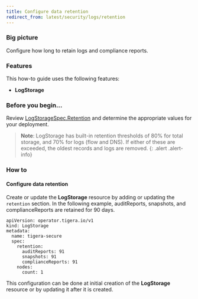 ```yaml
---
title: Configure data retention
redirect_from: latest/security/logs/retention
---
```


### Big picture

Configure how long to retain logs and compliance reports.

### Features

This how-to guide uses the following features: 

- **LogStorage**

### Before you begin...

Review [LogStorageSpec.Retention](/{{page.version}}/reference/installation/api#operator.tigera.io/v1.Retention) and determine the appropriate values for your deployment.

> **Note**: LogStorage has built-in retention thresholds of 80% for total storage, and 70% for logs (flow and DNS). If either of these are exceeded, the oldest records and logs are removed.
{: .alert .alert-info}

### How to

#### Configure data retention

Create or update the **LogStorage** resource by adding or updating the `retention` section. In the following example, auditReports, snapshots, and complianceReports are retained for 90 days.

```
apiVersion: operator.tigera.io/v1
kind: LogStorage
metadata:
  name: tigera-secure
  spec:
    retention:
      auditReports: 91
      snapshots: 91
      complianceReports: 91
    nodes:
      count: 1
```

This configuration can be done at initial creation of the **LogStorage** resource or by updating it after it is created.
